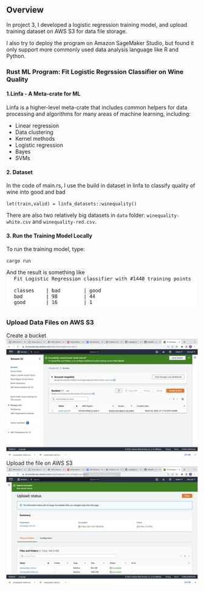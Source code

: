 ## Overview
In project 3, I developed a logistic regression training model, and upload training dataset on AWS S3 for data file storage.

I also try to deploy the program on Amazon SageMaker Studio, but found it only support more commonly used data analysis language like R and Python.


### Rust ML Program: Fit Logistic Regrssion Classifier on Wine Quality

#### 1.Linfa - A Meta-crate for ML

Linfa is a higher-level meta-crate that includes common helpers for data processing and algorithms for many areas of machine learning, including:

- Linear regression
- Data clustering
- Kernel methods
- Logistic regression
- Bayes
- SVMs

#### 2. Dataset

In the code of main.rs, I use the build in dataset in linfa to classify quality of wine into good and bad
```
let(train,valid) = linfa_datasets::winequality()
```

There are also two relatively big datasets in ```data``` folder: ```winequality-white.csv``` and ```winequality-red.csv```.


#### 3. Run the Training Model Locally

To run the training model, type:

```
cargo run
```
And the result is something like
![My Image](images/train_result.png)



### Upload Data Files on AWS S3
Create a bucket
![My Image](images/create_bucket.png)
Upload the file on AWS S3
![My Image](images/upload_success.png)
